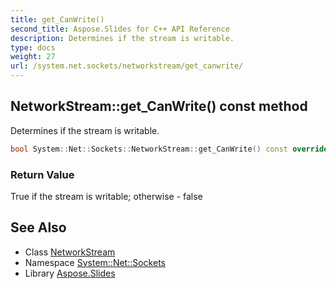 ```yaml
---
title: get_CanWrite()
second_title: Aspose.Slides for C++ API Reference
description: Determines if the stream is writable.
type: docs
weight: 27
url: /system.net.sockets/networkstream/get_canwrite/
---
```

## NetworkStream::get_CanWrite() const method


Determines if the stream is writable.

```cpp
bool System::Net::Sockets::NetworkStream::get_CanWrite() const override
```


### Return Value

True if the stream is writable; otherwise - false

## See Also

* Class [NetworkStream](../)
* Namespace [System::Net::Sockets](../../)
* Library [Aspose.Slides](../../../)